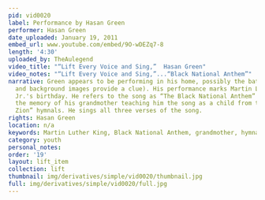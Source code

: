 ```yaml
---
pid: vid0020
label: Performance by Hasan Green
performer: Hasan Green
date_uploaded: January 19, 2011
embed_url: www.youtube.com/embed/9O-wDEZq7-8
length: '4:30'
uploaded_by: TheAulegend
video_title: "“Lift Every Voice and Sing,”  Hasan Green"
video_notes: "“Lift Every Voice and Sing,”...“Black National Anthem”"
narrative: Green appears to be performing in his home, possibly the bathroom (acoustics
  and background images provide a clue). His performance marks Martin Luther King,
  Jr.'s birthday. He refers to the song as “The Black National Anthem” and invokes
  the memory of his grandmother teaching him the song as a child from the “Songs of
  Zion” hymnals. He sings all three verses of the song.
rights: Hasan Green
location: n/a
keywords: Martin Luther King, Black National Anthem, grandmother, hymnal
category: youth
personal_notes: 
order: '19'
layout: lift_item
collection: lift
thumbnail: img/derivatives/simple/vid0020/thumbnail.jpg
full: img/derivatives/simple/vid0020/full.jpg
---
```

